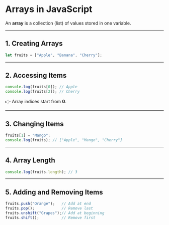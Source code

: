# Arrays in JavaScript

An **array** is a collection (list) of values stored in one variable.

---

## 1. Creating Arrays
```js
let fruits = ["Apple", "Banana", "Cherry"];
````

---

## 2. Accessing Items

```js
console.log(fruits[0]); // Apple
console.log(fruits[2]); // Cherry
```

👉 Array indices start from **0**.

---

## 3. Changing Items

```js
fruits[1] = "Mango";
console.log(fruits); // ["Apple", "Mango", "Cherry"]
```

---

## 4. Array Length

```js
console.log(fruits.length); // 3
```

---

## 5. Adding and Removing Items

```js
fruits.push("Orange");   // Add at end
fruits.pop();            // Remove last
fruits.unshift("Grapes");// Add at beginning
fruits.shift();          // Remove first
```